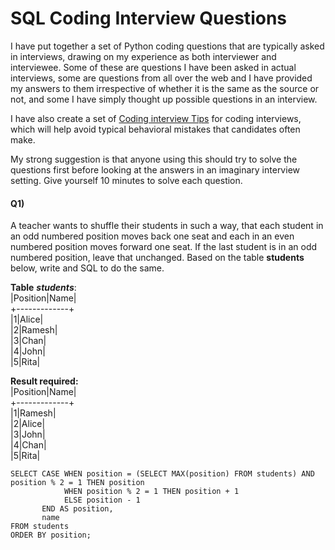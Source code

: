 # SQL Coding Interview Questions

I have put together a set of Python coding questions that are typically asked in interviews, drawing on my experience as both interviewer and interviewee. Some of these are questions I have been asked in actual interviews, some are questions from all over the web and I have provided my answers to them irrespective of whether it is the same as the source or not, and some I have simply thought up possible questions in an interview.

I have also create a set of [Coding interview Tips](https://github.com/arindamsinha12/interview_questions/blob/main/coding_interview_tips.md) for coding interviews, which will help avoid typical behavioral mistakes that candidates often make.

My strong suggestion is that anyone using this should try to solve the questions first before looking at the answers in an imaginary interview setting. Give yourself 10 minutes to solve each question.

#### Q1)

A teacher wants to shuffle their students in such a way, that each student in an odd numbered position moves back one seat and each in an even numbered position moves forward one seat. If the last student is in an odd numbered position, leave that unchanged. Based on the table **students** below, write and SQL to do the same.

**Table** ***students***:  
|Position|Name|  
+-------------+  
|1|Alice|  
|2|Ramesh|  
|3|Chan|  
|4|John|  
|5|Rita|  

**Result required:**  
|Position|Name|  
+-------------+  
|1|Ramesh|  
|2|Alice|  
|3|John|  
|4|Chan|  
|5|Rita|  

```
SELECT CASE WHEN position = (SELECT MAX(position) FROM students) AND position % 2 = 1 THEN position
            WHEN position % 2 = 1 THEN position + 1
            ELSE position - 1
       END AS position,
       name
FROM students
ORDER BY position;
```
